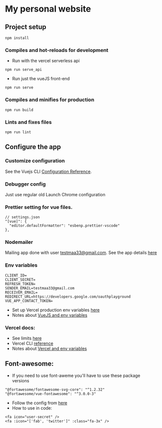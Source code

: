 # My personal website

## Project setup

```
npm install
```

### Compiles and hot-reloads for development

- Run with the vercel serverless api

```
npm run serve_api
```

- Run just the vueJS front-end

```
npm run serve
```

### Compiles and minifies for production

```
npm run build
```

### Lints and fixes files

```
npm run lint
```

## Configure the app

### Customize configuration

See the Vuejs CLI [Configuration Reference](https://cli.vuejs.org/config/).

### Debugger config

Just use regular old Launch Chrome configuration

### Prettier setting for vue files.

```
// settings.json
"[vue]": {
  "editor.defaultFormatter": "esbenp.prettier-vscode"
},
```

### Nodemailer

Mailing app done with user testmaa33@gmail.com. See the app details [here](https://console.developers.google.com/apis/credentials?project=send-email-from-web-form)

### Env variables

```
CLIENT_ID=
CLIENT_SECRET=
REFRESH_TOKEN=
SENDER_EMAIL=testmaa33@gmail.com
RECEIVER_EMAIL=
REDIRECT_URL=https://developers.google.com/oauthplayground
VUE_APP_CONTACT_TOKEN=
```

- Set up Vercel production env variables [here](https://vercel.com/victortrofin/personal-website/settings/environment-variables)
- Notes about [VueJS and env variables](https://cli.vuejs.org/guide/mode-and-env.html#example-staging-mode)

### Vercel docs:

- See limits [here](https://vercel.com/docs/platform/limits#serverless-function-size)
- Vercel CLI [reference](https://vercel.com/docs/cli#commands/overview/basic-usage)
- Notes about [Vercel and env variables](https://vercel.com/docs/environment-variables#development-environment-variables)

## Font-awesome:

- If you need to use font-aweme you'll have to use these package versions

```
"@fortawesome/fontawesome-svg-core": "^1.2.32"
"@fortawesome/vue-fontawesome": "^3.0.0-3"
```

- Follow the config from [here](https://www.npmjs.com/package/@fortawesome/vue-fontawesome)
- How to use in code:

```
<fa icon="user-secret" />
<fa :icon="['fab', 'twitter']" :class="fa-3x" />
```
